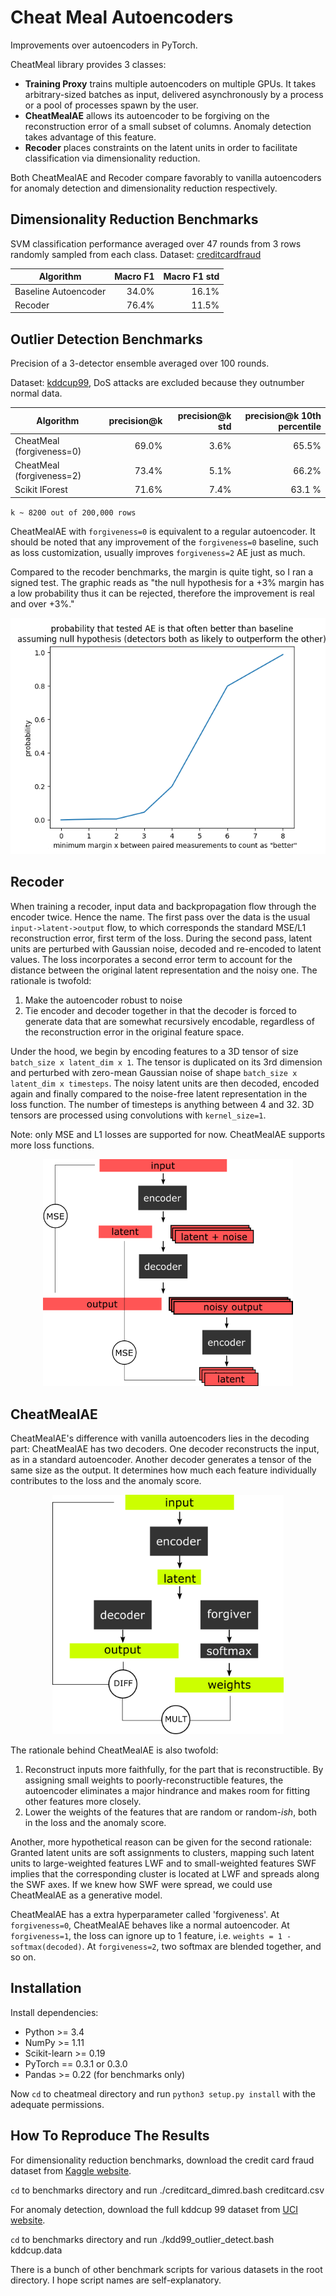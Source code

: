 # Cheat Meal Autoencoders

Improvements over autoencoders in PyTorch.

CheatMeal library provides 3 classes:


* **Training Proxy** trains multiple autoencoders on multiple GPUs. It takes arbitrary-sized batches as input, delivered asynchronously by a process or a pool of processes spawn by the user.
* **CheatMealAE** allows its autoencoder to be forgiving on the reconstruction error of a small subset of columns. Anomaly detection takes advantage of this feature.
* **Recoder** places constraints on the latent units in order to facilitate classification via dimensionality reduction.

Both CheatMealAE and Recoder compare favorably to vanilla autoencoders for anomaly detection and dimensionality reduction respectively.

## Dimensionality Reduction Benchmarks

SVM classification performance averaged over 47 rounds from 3 rows randomly sampled from each class.
Dataset: [creditcardfraud](https://www.kaggle.com/mlg-ulb/creditcardfraud)

| Algorithm       | Macro F1 | Macro F1 std  |
| ------------- |-------------:| -----:|
| Baseline Autoencoder     | 34.0% | 16.1%  |
| Recoder      |   76.4%     |   11.5% |

## Outlier Detection Benchmarks

Precision of a 3-detector ensemble averaged over 100 rounds.

Dataset: [kddcup99](http://kdd.ics.uci.edu/databases/kddcup99), DoS attacks are excluded because they outnumber normal data.

| Algorithm       | precision@k | precision@k std  | precision@k 10th percentile |
| ------------- |-------------:| -----:|-----:|
| CheatMeal (forgiveness=0) | 69.0% | 3.6%  | 65.5% |
| CheatMeal (forgiveness=2) |   73.4%     |   5.1% | 66.2% |
| Scikit IForest | 71.6% | 7.4% | 63.1 % |

`k ~ 8200 out of 200,000 rows`

CheatMealAE with `forgiveness=0` is equivalent to a regular autoencoder.
It should be noted that any improvement of the `forgiveness=0` baseline, such as loss customization, usually improves `forgiveness=2` AE just as much.

Compared to the recoder benchmarks, the margin is quite tight, so I ran a signed test.
The graphic reads as "the null hypothesis for a +3% margin has a low probability thus it can be rejected, therefore the improvement is real and over +3%."

<div align="center">
<img src="https://github.com/rom1mouret/cheatmeal/blob/master/kdd_signed_test.png">
</div>

## Recoder

When training a recoder, input data and backpropagation flow through the encoder twice. Hence the name.
The first pass over the data is the usual `input->latent->output` flow, to which corresponds the standard MSE/L1 reconstruction error, first term of the loss.
During the second pass, latent units are perturbed with Gaussian noise, decoded and re-encoded to latent values. The loss incorporates a second error term to account for the distance between the original latent representation and the noisy one.
The rationale is twofold:
1. Make the autoencoder robust to noise
2. Tie encoder and decoder together in that the decoder is forced to generate data that are somewhat recursively encodable, regardless of the reconstruction error in the original feature space.

Under the hood, we begin by encoding features to a 3D tensor of size `batch_size x latent_dim x 1`. The tensor is duplicated on its 3rd dimension and perturbed with zero-mean Gaussian noise of shape `batch_size x latent_dim x timesteps`.
The noisy latent units are then decoded, encoded again and finally compared to the noise-free latent representation in the loss function.
The number of timesteps is anything between 4 and 32. 3D tensors are processed using convolutions with `kernel_size=1`.

Note: only MSE and L1 losses are supported for now. CheatMealAE supports more loss functions.

<div align="center">
<img src="https://github.com/rom1mouret/cheatmeal/blob/master/recoder.png" width="400">
</div>

## CheatMealAE

CheatMealAE's difference with vanilla autoencoders lies in the decoding part: CheatMealAE has two decoders.
One decoder reconstructs the input, as in a standard autoencoder. Another decoder generates a tensor of the same size as the output. It determines how much each feature individually contributes to the loss and the anomaly score.

<div align="center">
<img src="https://github.com/rom1mouret/cheatmeal/blob/master/forgiver.png" width="370">
</div>

The rationale behind CheatMealAE is also twofold:
1. Reconstruct inputs more faithfully, for the part that is reconstructible. By assigning small weights to poorly-reconstructible features, the autoencoder eliminates a major hindrance and makes room for fitting other features more closely.
2. Lower the weights of the features that are random or random-*ish*, both in the loss and the anomaly score.

Another, more hypothetical reason can be given for the second rationale:
Granted latent units are soft assignments to clusters, mapping such latent units to large-weighted features LWF and to small-weighted features SWF implies that the corresponding cluster is located at LWF and spreads along the SWF axes. If we knew how SWF were spread, we could use CheatMealAE as a generative model.

CheatMealAE has a extra hyperparameter called 'forgiveness'. At `forgiveness=0`, CheatMealAE behaves like a normal autoencoder. At `forgiveness=1`, the loss can ignore up to 1 feature, i.e. `weights = 1 - softmax(decoded)`. At `forgiveness=2`, two softmax are blended together, and so on.


## Installation

Install dependencies:

* Python >= 3.4
* NumPy >= 1.11
* Scikit-learn >= 0.19
* PyTorch == 0.3.1 or 0.3.0
* Pandas >= 0.22 (for benchmarks only)

Now `cd` to cheatmeal directory and run `python3 setup.py install` with the adequate permissions.

## How To Reproduce The Results

For dimensionality reduction benchmarks, download the credit card fraud dataset from [Kaggle website](https://www.kaggle.com/mlg-ulb/creditcardfraud).

`cd` to benchmarks directory and run ./creditcard_dimred.bash creditcard.csv

For anomaly detection, download the full kddcup 99 dataset from [UCI website](http://kdd.ics.uci.edu/databases/kddcup99/kddcup99.html).

`cd` to benchmarks directory and run ./kdd99_outlier_detect.bash kddcup.data

There is a bunch of other benchmark scripts for various datasets in the root directory. I hope script names are self-explanatory.
